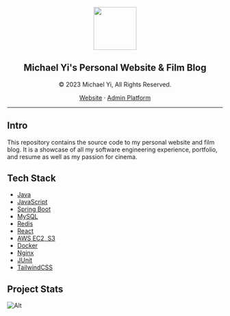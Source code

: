 <div align="center">
    <img src="https://michael-yi.com/michael.png" width="100" height="100" />
    <h2>Michael Yi's Personal Website & Film Blog</h2>
    <p>© 2023 Michael Yi, All Rights Reserved.</p>
    <p>
        <a href="https://michael-yi.com/">Website</a>&nbsp;&#183;&nbsp;<a href="https://admin.michael-yi.com/">Admin Platform</a>
    </p>
</div>

<hr/>

## Intro

This repository contains the source code to my personal website and film blog. It is a showcase of all my software engineering experience, portfolio, and resume as well as my passion for cinema.

## Tech Stack

- [Java](https://www.java.com/en/)
- [JavaScript](https://www.javascript.com/)
- [Spring Boot](https://spring.io/projects/spring-boot)
- [MySQL](https://www.mysql.com/)
- [Redis](https://redis.io/)
- [React](https://react.dev/)
- [AWS EC2, S3](https://aws.amazon.com/)
- [Docker](https://www.docker.com/)
- [Nginx](https://www.nginx.com/)
- [JUnit](https://junit.org/junit5/)
- [TailwindCSS](https://tailwindcss.com/)

## Project Stats

![Alt](https://repobeats.axiom.co/api/embed/0d0e559984591c9b57adbc13a96171939ad77a0f.svg "Repobeats analytics image")